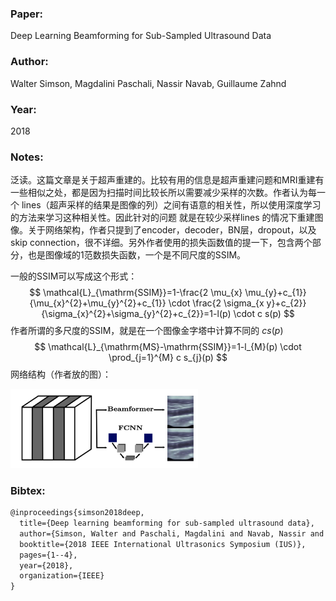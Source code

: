 ### Paper:

Deep Learning Beamforming for Sub-Sampled Ultrasound Data

### Author:

Walter Simson, Magdalini Paschali, Nassir Navab, Guillaume Zahnd

### Year:

2018

### Notes:

泛读。这篇文章是关于超声重建的。比较有用的信息是超声重建问题和MRI重建有一些相似之处，都是因为扫描时间比较长所以需要减少采样的次数。作者认为每一个 lines（超声采样的结果是图像的列）之间有语意的相关性，所以使用深度学习的方法来学习这种相关性。因此针对的问题 就是在较少采样lines 的情况下重建图像。关于网络架构，作者只提到了encoder，decoder，BN层，dropout，以及skip connection，很不详细。另外作者使用的损失函数值的提一下，包含两个部分，也是图像域的1范数损失函数，一个是不同尺度的SSIM。

一般的SSIM可以写成这个形式：
$$
\mathcal{L}_{\mathrm{SSIM}}=1-\frac{2 \mu_{x} \mu_{y}+c_{1}}{\mu_{x}^{2}+\mu_{y}^{2}+c_{1}} \cdot \frac{2 \sigma_{x y}+c_{2}}{\sigma_{x}^{2}+\sigma_{y}^{2}+c_{2}}=1-l(p) \cdot c s(p)
$$
作者所谓的多尺度的SSIM，就是在一个图像金字塔中计算不同的 $cs(p)$
$$
\mathcal{L}_{\mathrm{MS}-\mathrm{SSIM}}=1-l_{M}(p) \cdot \prod_{j=1}^{M} c s_{j}(p)
$$
网络结构（作者放的图）：

<img src="https://raw.githubusercontent.com/Theodore-PKU/pictures/master/%E6%88%AA%E5%B1%8F2019-12-31%E4%B8%8B%E5%8D%889.31.45.png" style="zoom: 33%;" />

### Bibtex:

```latex
@inproceedings{simson2018deep,
  title={Deep learning beamforming for sub-sampled ultrasound data},
  author={Simson, Walter and Paschali, Magdalini and Navab, Nassir and Zahnd, Guillaume},
  booktitle={2018 IEEE International Ultrasonics Symposium (IUS)},
  pages={1--4},
  year={2018},
  organization={IEEE}
}
```